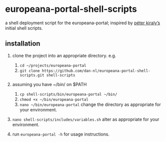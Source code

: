 europeana-portal-shell-scripts
==============================
a shell deployment script for the europeana-portal; inspired by [péter kiraly’s](https://github.com/pkiraly) initial shell scripts.

installation
-------------
1. clone the project into an appropriate directory. e.g.
    1. ````cd ~/projects/europeana-portal````
    1. ````git clone https://github.com/dan-nl/europeana-portal-shell-scripts.git shell-scripts````

1. assuming you have ~/bin/ on $PATH
    1. ````cp shell-scripts/bin/europeana-portal ~/bin/````
    1. ````chmod +x ~/bin/europeana-portal````
    1. ````nano ~/bin/europeana-portal```` change the directory as appropriate for your environment.

1. ````nano shell-scripts/includes/variables.sh```` alter as appropriate for your environment.

1. run ````europeana-portal -h```` for usage instructions.

